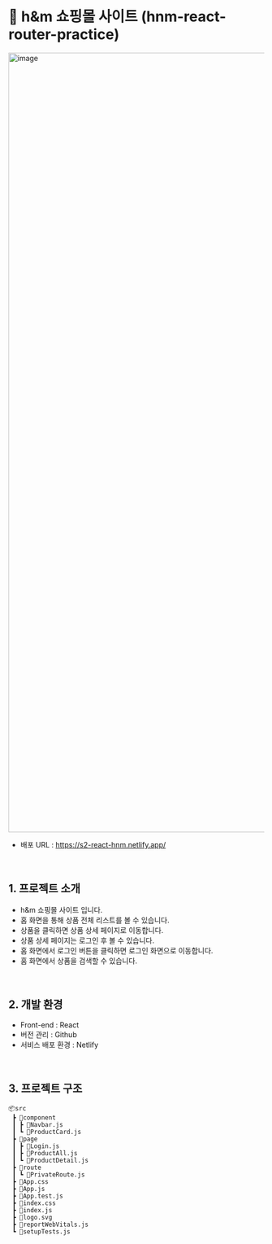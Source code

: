 # 👖 h&m 쇼핑몰 사이트 (hnm-react-router-practice)

<img width="1532" alt="image" src="https://github.com/sjh709/react-study-hnm/assets/42454759/d41be939-b8ee-4766-a027-3120ed8592a9">

- 배포 URL : https://s2-react-hnm.netlify.app/

<br>

## 1. 프로젝트 소개

- h&m 쇼핑몰 사이트 입니다.
- 홈 화면을 통해 상품 전체 리스트를 볼 수 있습니다.
- 상품을 클릭하면 상품 상세 페이지로 이동합니다.
- 상품 상세 페이지는 로그인 후 볼 수 있습니다.
- 홈 화면에서 로그인 버튼을 클릭하면 로그인 화면으로 이동합니다.
- 홈 화면에서 상품을 검색할 수 있습니다.

<br>

## 2. 개발 환경

- Front-end : React
- 버전 관리 : Github
- 서비스 배포 환경 : Netlify

<br>

## 3. 프로젝트 구조

```
📦src
 ┣ 📂component
 ┃ ┣ 📜Navbar.js
 ┃ ┗ 📜ProductCard.js
 ┣ 📂page
 ┃ ┣ 📜Login.js
 ┃ ┣ 📜ProductAll.js
 ┃ ┗ 📜ProductDetail.js
 ┣ 📂route
 ┃ ┗ 📜PrivateRoute.js
 ┣ 📜App.css
 ┣ 📜App.js
 ┣ 📜App.test.js
 ┣ 📜index.css
 ┣ 📜index.js
 ┣ 📜logo.svg
 ┣ 📜reportWebVitals.js
 ┗ 📜setupTests.js
```

<br>
